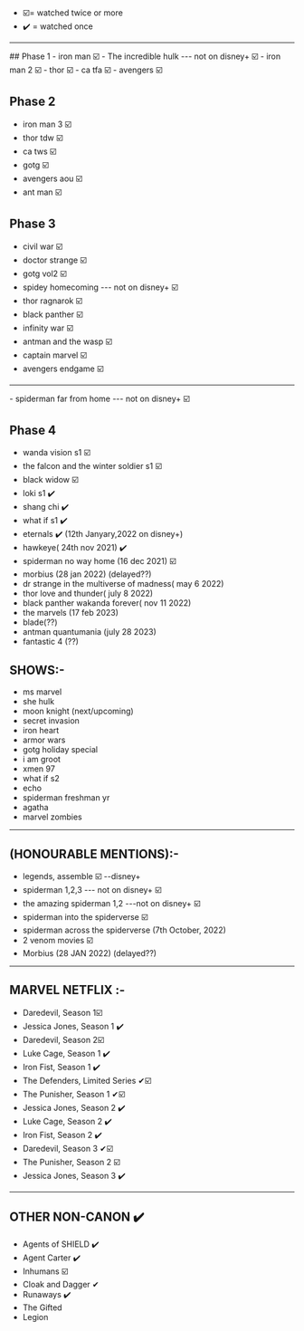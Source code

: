 - ☑️= watched twice or more
- ✔️ = watched once
<hr>
## Phase 1
- iron man ☑️
- The incredible hulk  --- not on disney+ ☑️
- iron man 2 ☑️
- thor ☑️
- ca tfa ☑️
- avengers ☑️

## Phase 2
- iron man 3 ☑️
- thor tdw ☑️
- ca tws ☑️
- gotg ☑️
- avengers aou ☑️
- ant man ☑️

## Phase 3
- civil war ☑️
- doctor strange ☑️
- gotg vol2 ☑️
- spidey homecoming   --- not on disney+ ☑️
- thor ragnarok ☑️
- black panther ☑️
- infinity war ☑️
- antman and the wasp ☑️
- captain marvel ☑️
- avengers endgame ☑️
<hr>
- spiderman far from home --- not on disney+ ☑️

## Phase 4
- wanda vision s1 ☑️
- the falcon and the winter soldier s1 ☑️
- black widow ☑️
- loki s1 ✔️
- shang chi ✔️
- what if s1 ✔️
- eternals ✔️  (12th Janyary,2022 on disney+)
- hawkeye( 24th nov 2021) ✔️
- spiderman no way home (16 dec 2021) ☑️ 
- morbius (28 jan 2022)  (delayed??)
- dr strange in the multiverse of madness( may 6 2022)
- thor love and thunder( july 8  2022)
- black panther wakanda forever( nov 11 2022)
- the marvels (17 feb  2023)
- blade(??)
- antman quantumania (july 28 2023)
- fantastic 4 (??)

## SHOWS:-
- ms marvel
- she hulk
- moon knight (next/upcoming)
- secret invasion
- iron heart
- armor wars
- gotg holiday special
- i am groot
- xmen 97
- what if s2
- echo
- spiderman freshman yr
- agatha 
- marvel zombies

<hr>

## (HONOURABLE MENTIONS):-
- legends, assemble ☑️ --disney+
- spiderman 1,2,3  --- not on disney+ ☑️
- the amazing spiderman 1,2  ---not on disney+ ☑️
- spiderman into the spiderverse ☑️
- spiderman across the spiderverse (7th October, 2022)
- 2 venom movies ☑️
- Morbius (28 JAN 2022)  (delayed??)

<hr>

## MARVEL NETFLIX :-
- Daredevil, Season 1☑️
- Jessica Jones, Season 1 ✔️
- Daredevil, Season 2☑️
- Luke Cage, Season 1 ✔️
- Iron Fist, Season 1 ✔️
- The Defenders, Limited Series ✔☑️
- The Punisher, Season 1 ✔☑️
- Jessica Jones, Season 2 ✔️
- Luke Cage, Season 2 ✔️
- Iron Fist, Season 2 ✔️
- Daredevil, Season 3 ✔☑️
- The Punisher, Season 2 ☑️
- Jessica Jones, Season 3 ✔️

<hr>

## OTHER NON-CANON ✔️
- Agents of SHIELD ✔️
- Agent Carter ✔️
- Inhumans ☑️
- Cloak and Dagger ✔
- Runaways ✔️
- The Gifted 
- Legion
